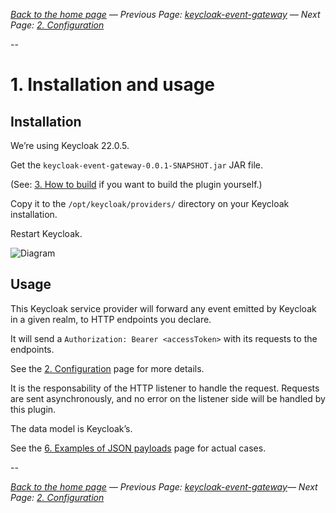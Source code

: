 _[Back to the home page](../README.md)
— Previous Page: [keycloak-event-gateway](../README.md)
— Next Page: [2. Configuration](./Configuration.md)_

--

# 1. Installation and usage

## Installation

We’re using Keycloak 22.0.5.

Get the `keycloak-event-gateway-0.0.1-SNAPSHOT.jar`
JAR file.

(See: [3. How to build](Build.md) if you want to
build the plugin yourself.)

Copy it to the `/opt/keycloak/providers/`
directory on your Keycloak installation.

Restart Keycloak.

![Diagram](xxx)

## Usage

This Keycloak service provider will forward
any event emitted by Keycloak in a given realm,
to HTTP endpoints you declare.

It will send a
`Authorization: Bearer <accessToken>` with its
requests to the endpoints.

See the [2. Configuration](Configuration.md) page for more details.

It is the responsability of the HTTP listener to
handle the request.
Requests are sent asynchronously, 
and no error on the listener side will be handled by
this plugin.

The data model is Keycloak’s.

See the [6. Examples of JSON payloads](Examples.md) page for actual cases.


--

_[Back to the home page](../README.md)
— Previous Page: [keycloak-event-gateway](../README.md)— Next Page: [2. Configuration](./Configuration.md)_
